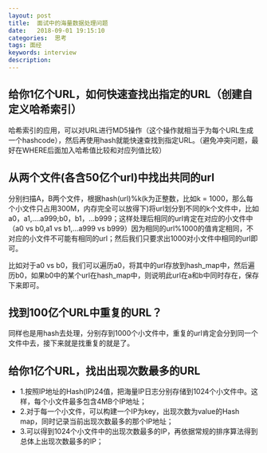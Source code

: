 ```yaml
---
layout: post
title:  面试中的海量数据处理问题
date:   2018-09-01 19:15:10
categories:  思考
tags: 面经
keywords: interview
description: 
---
```


## 给你1亿个URL，如何快速查找出指定的URL（创建自定义哈希索引）

哈希索引的应用，可以对URL进行MD5操作（这个操作就相当于为每个URL生成一个hashcode），然后再使用hash就能快速查找到指定URL。（避免冲突问题，最好在WHERE后面加入哈希值比较和对应列值比较）

## 从两个文件(各含50亿个url)中找出共同的url
分别扫描A，B两个文件，根据hash(url)%k(k为正整数，比如k = 1000，那么每个小文件只占用300M，内存完全可以放得下)将url划分到不同的k个文件中，比如a0，a1,....a999;b0，b1，...b999；这样处理后相同的url肯定在对应的小文件中（a0 vs b0,a1 vs b1,...a999 vs b999）因为相同的url%1000的值肯定相同，不对应的小文件不可能有相同的url；然后我们只要求出1000对小文件中相同的url即可。

比如对于a0 vs b0，我们可以遍历a0，将其中的url存放到hash_map中，然后遍历b0，如果b0中的某个url在hash_map中，则说明此url在a和b中同时存在，保存下来即可。

## 找到100亿个URL中重复的URL？

同样也是用hash去处理，分别存到1000个小文件中，重复的url肯定会分到同一个文件中去，接下来就是找重复的就是了。

## 给你1亿个URL，找出出现次数最多的URL

* 1.按照IP地址的Hash(IP)24值，把海量IP日志分别存储到1024个小文件中。这样，每个小文件最多包含4MB个IP地址；
* 2.对于每一个小文件，可以构建一个IP为key，出现次数为value的Hash map，同时记录当前出现次数最多的那个IP地址；
* 3.可以得到1024个小文件中的出现次数最多的IP，再依据常规的排序算法得到总体上出现次数最多的IP；
